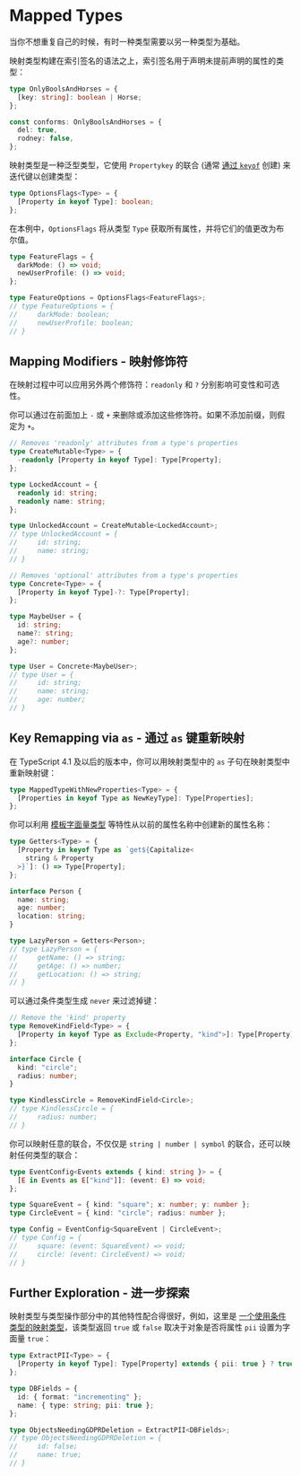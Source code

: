 # Mapped Types

当你不想重复自己的时候，有时一种类型需要以另一种类型为基础。

映射类型构建在索引签名的语法之上，索引签名用于声明未提前声明的属性的类型：

```typescript
type OnlyBoolsAndHorses = {
  [key: string]: boolean | Horse;
};

const conforms: OnlyBoolsAndHorses = {
  del: true,
  rodney: false,
};
```

映射类型是一种泛型类型，它使用 `Propertykey` 的联合 (通常 [通过 `keyof`](https://www.typescriptlang.org/docs/handbook/2/indexed-access-types.html) 创建) 来迭代键以创建类型：

```typescript
type OptionsFlags<Type> = {
  [Property in keyof Type]: boolean;
};
```

在本例中，`OptionsFlags` 将从类型 `Type` 获取所有属性，并将它们的值更改为布尔值。

```typescript
type FeatureFlags = {
  darkMode: () => void;
  newUserProfile: () => void;
};

type FeatureOptions = OptionsFlags<FeatureFlags>;
// type FeatureOptions = {
//     darkMode: boolean;
//     newUserProfile: boolean;
// }
```

## Mapping Modifiers - 映射修饰符

在映射过程中可以应用另外两个修饰符：`readonly` 和 `?` 分别影响可变性和可选性。

你可以通过在前面加上 `-` 或 `+` 来删除或添加这些修饰符。如果不添加前缀，则假定为 `+`。

```typescript
// Removes 'readonly' attributes from a type's properties
type CreateMutable<Type> = {
  -readonly [Property in keyof Type]: Type[Property];
};

type LockedAccount = {
  readonly id: string;
  readonly name: string;
};

type UnlockedAccount = CreateMutable<LockedAccount>;
// type UnlockedAccount = {
//     id: string;
//     name: string;
// }
```

```typescript
// Removes 'optional' attributes from a type's properties
type Concrete<Type> = {
  [Property in keyof Type]-?: Type[Property];
};

type MaybeUser = {
  id: string;
  name?: string;
  age?: number;
};

type User = Concrete<MaybeUser>;
// type User = {
//     id: string;
//     name: string;
//     age: number;
// }
```

## Key Remapping via `as` - 通过 `as` 键重新映射

在 TypeScript 4.1 及以后的版本中，你可以用映射类型中的 `as` 子句在映射类型中重新映射键：

```typescript
type MappedTypeWithNewProperties<Type> = {
  [Properties in keyof Type as NewKeyType]: Type[Properties];
};
```

你可以利用 [模板字面量类型](https://www.typescriptlang.org/docs/handbook/2/template-literal-types.html) 等特性从以前的属性名称中创建新的属性名称：

```typescript
type Getters<Type> = {
  [Property in keyof Type as `get${Capitalize<
    string & Property
  >}`]: () => Type[Property];
};

interface Person {
  name: string;
  age: number;
  location: string;
}

type LazyPerson = Getters<Person>;
// type LazyPerson = {
//     getName: () => string;
//     getAge: () => number;
//     getLocation: () => string;
// }
```

可以通过条件类型生成 `never` 来过滤掉键：

```typescript
// Remove the 'kind' property
type RemoveKindField<Type> = {
  [Property in keyof Type as Exclude<Property, "kind">]: Type[Property];
};

interface Circle {
  kind: "circle";
  radius: number;
}

type KindlessCircle = RemoveKindField<Circle>;
// type KindlessCircle = {
//     radius: number;
// }
```

你可以映射任意的联合，不仅仅是 `string | number | symbol` 的联合，还可以映射任何类型的联合：

```typescript
type EventConfig<Events extends { kind: string }> = {
  [E in Events as E["kind"]]: (event: E) => void;
};

type SquareEvent = { kind: "square"; x: number; y: number };
type CircleEvent = { kind: "circle"; radius: number };

type Config = EventConfig<SquareEvent | CircleEvent>;
// type Config = {
//     square: (event: SquareEvent) => void;
//     circle: (event: CircleEvent) => void;
// }
```

## Further Exploration - 进一步探索

映射类型与类型操作部分中的其他特性配合得很好，例如，这里是 [一个使用条件类型的映射类型](https://www.typescriptlang.org/docs/handbook/2/conditional-types.html)，该类型返回 `true` 或 `false` 取决于对象是否将属性 `pii` 设置为字面量 `true`：

```typescript
type ExtractPII<Type> = {
  [Property in keyof Type]: Type[Property] extends { pii: true } ? true : false;
};

type DBFields = {
  id: { format: "incrementing" };
  name: { type: string; pii: true };
};

type ObjectsNeedingGDPRDeletion = ExtractPII<DBFields>;
// type ObjectsNeedingGDPRDeletion = {
//     id: false;
//     name: true;
// }
```
